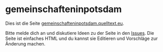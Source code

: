 # gemeinschafteninpotsdam

Dies ist die Seite [gemeinschafteninpotsdam.quelltext.eu](http://gemeinschafteninpotsdam.quelltext.eu/).

Bitte melde dich an und diskutiere Ideen zu der Seite in den [Issues](https://github.com/niccokunzmann/gemeinschafteninpotsdam/issues).
Die Seite ist einfaches HTML und du kannst sie Editieren und Vorschläge zur Änderung machen.

